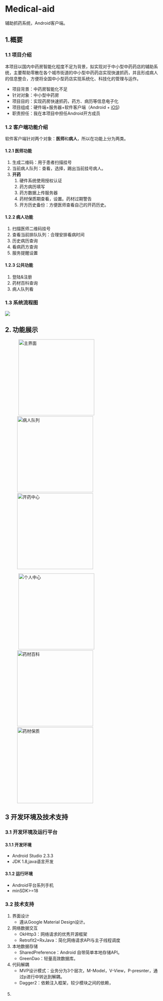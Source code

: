 # Medical-aid
辅助抓药系统，Android客户端。

## 1.概要

### 1.1 项目介绍

本项目以国内中药房智能化程度不足为背景，拟实现对于中小型中药药店的辅助系统，主要帮助零散在各个城市街道的中小型中药药店实现快速抓药，并且形成病人的信息整合，方便将全国中小型药店实现系统化、科技化的管理与运作。

- 项目背景：中药房智能化不足
- 针对对象：中小型中药房
- 项目目的：实现药房快速抓药，药方、病历等信息电子化
- 项目组成：硬件端+服务器+软件客户端（Android + [iOS](!https://github.com/Mclarenyang/medicine_aid))
- 职责担任：我在本项目中担任Android开方成员

### 1.2 客户端功能介绍

软件客户端针对两个对象：**医师**和**病人**，所以在功能上分为两类。

#### 1.2.1 医师功能

1. 生成二维码：用于患者扫描挂号
2. 当前病人队列：查看，选择，踢出当前挂号病人。
3. **开药**
   1. 硬件系统使用授权认证
   2. 药方病历填写
   3. 药方数据上传服务器
   4. 药材保质期查看，设置。药材过期警告
   5. 开方历史备份：方便医师查看自己的开药历史。

#### 1.2.2 病人功能

1. 扫描医师二维码挂号
2. 查看当前排队队列：合理安排看病时间
3. 历史病历查询
4. 看病药方查询
5. 服务提醒设置

#### 1.2.3 公共功能

1. 登陆&注册
2. 药材百科查询
3. 病人队列看

### 1.3 系统流程图

![](https://github.com/zzbb1199/Medical-aid/blob/master/pic/%E7%B3%BB%E7%BB%9F%E6%B5%81%E5%9B%BEpng.png)

## 2. 功能展示

<figure class="third">
​    <img src="https://github.com/zzbb1199/Medical-aid/blob/master/pic/%E4%B8%BB%E7%95%8C%E9%9D%A2.jpg" title="主界面" width="250px">
​    <img src="https://github.com/zzbb1199/Medical-aid/blob/master/pic/%E7%97%85%E4%BA%BA%E9%98%9F%E5%88%97.jpg" title="病人队列"  width="250px">
​    <img src="https://github.com/zzbb1199/Medical-aid/blob/master/pic/%E4%B8%BB%E7%95%8C%E9%9D%A2.jpg" title="开药中心"  width="250px">
</figure>



<figure class="third">
​    <img src="https://github.com/zzbb1199/Medical-aid/blob/master/pic/%E5%BC%80%E8%8D%AF%E4%B8%AD%E5%BF%83.jpg" title="个人中心"  width="250px">
​    <img src="https://github.com/zzbb1199/Medical-aid/blob/master/pic/%E8%8D%AF%E6%9D%90%E7%99%BE%E7%A7%91.jpg" title="药材百科"  width="250px">
​    <img src="https://github.com/zzbb1199/Medical-aid/blob/master/pic/%E8%8D%AF%E6%9D%90%E4%BF%9D%E8%B4%A8%E6%9F%A5%E8%AF%A2.jpg" title="药材保质"  width="250px">
</figure>



## 3 开发环境及技术支持

### 3.1  开发环境及运行平台

#### 3.1.1 开发环境

- Android Studio 2.3.3 
- JDK 1.8,java语言开发

#### 3.1.2 运行环境

- Android平台系列手机
- minSDK>=18

### 3.2 技术支持

1. 界面设计
   - 遵从Google Material Design设计。
2. 网络数据交互
   - OkHttp3：网络请求的优秀开源框架
   - Retrofit2+RxJava：简化网络请求API与主子线程调度
3. 本地数据存储
   - SharedPreference：Android 自带简单本地存储API。
   - GreenDao：轻量高效数据库。
4. 代码解耦
   - MVP设计模式：业务分为3个层次，M-Model，V-View，P-presnter，通过p进行中转达到解耦。
   - Dagger2：依赖注入框架，较少模块之间的依赖，
5. #### ​
